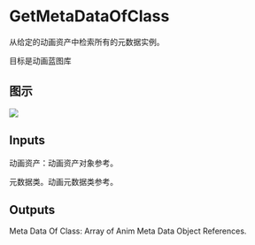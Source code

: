 # GetMetaDataOfClass

从给定的动画资产中检索所有的元数据实例。

目标是动画蓝图库

## 图示

![]($-20221218-17521912.png)

## Inputs

动画资产：动画资产对象参考。

元数据类。动画元数据类参考。 

## Outputs

Meta Data Of Class: Array of Anim Meta Data Object References.
